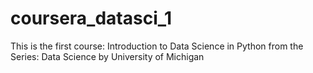 # coursera_datasci_1
This is the first course: Introduction to Data Science in Python from the Series: Data Science by University of Michigan
